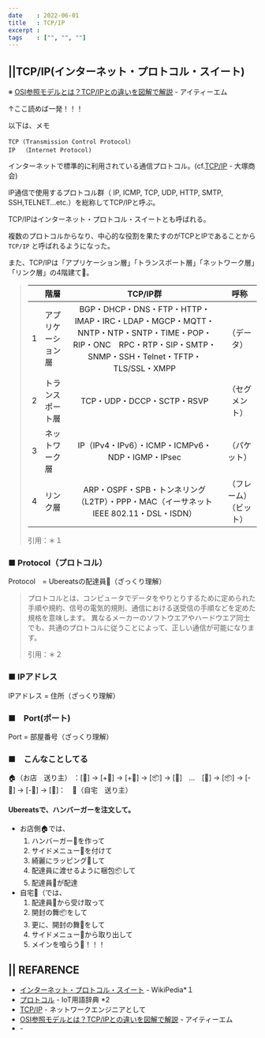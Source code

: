 ```yaml
---
date    : 2022-06-01
title   : TCP/IP
excerpt :
tags    : ["", "", ""]
---
```


## ||TCP/IP(インターネット・プロトコル・スイート)

※ [OSI参照モデルとは？TCP/IPとの違いを図解で解説](https://www.itmanage.co.jp/column/osi-reference-model/#anc003) - アイティーエム

↑ここ読めば一発！！！

以下は、メモ
```
TCP (Transmission Control Protocol）
IP  （Internet Protocol)
```
インターネットで標準的に利用されている通信プロトコル。(cf.[TCP/IP](https://www.otsuka-shokai.co.jp/words/tcp-ip.html#:~:text=TCP%2FIP%E3%81%A8%E3%81%AF,%E3%81%A7%E6%A7%8B%E6%88%90%E3%81%95%E3%82%8C%E3%81%A6%E3%81%84%E3%82%8B%E3%80%82) - 大塚商会)

IP通信で使用するプロトコル群（ IP, ICMP, TCP, UDP, HTTP, SMTP, SSH,TELNET...etc.）を総称してTCP/IPと呼ぶ。

TCP/IPはインターネット・プロトコル・スイートとも呼ばれる。

複数のプロトコルからなり、中心的な役割を果たすのがTCPとIPであることから `TCP/IP` と呼ばれるようになった。

また、TCP/IPは「アプリケーション層」「トランスポート層」「ネットワーク層」「リンク層」の4階建て🏢。


> |  |階層|TCP/IP群|呼称|
> |:-|:-|:-:|:-:|
> |1|アプリケーション層|BGP・DHCP・DNS・FTP・HTTP・IMAP・IRC・LDAP・MGCP・MQTT・NNTP・NTP・SNTP・TIME・POP・RIP・ONC　RPC・RTP・SIP・SMTP・SNMP・SSH・Telnet・TFTP・TLS/SSL・XMPP|（データ）|
> |2|トランスポート層|TCP・UDP・DCCP・SCTP・RSVP|（セグメント）|
> |3|ネットワーク層|IP（IPv4・IPv6）・ICMP・ICMPv6・NDP・IGMP・IPsec|（パケット）|
> |4|リンク層|ARP・OSPF・SPB・トンネリング（L2TP）・PPP・MAC（イーサネットIEEE 802.11・DSL・ISDN）|（フレーム）（ビット）|
> 
> 引用：＊１



### ■ Protocol（プロトコル）

Protocol　= Ubereatsの配達員🚴（ざっくり理解）

> プロトコルとは、コンピュータでデータをやりとりするために定められた手順や規約、信号の電気的規則、通信における送受信の手順などを定めた規格を意味します。 
> 異なるメーカーのソフトウエアやハードウエア同士でも、共通のプロトコルに従うことによって、正しい通信が可能になります。
> 
> 引用：＊２

### ■ IPアドレス

IPアドレス = 住所（ざっくり理解）

### ■　Port(ポート)

Port = 部屋番号（ざっくり理解）

### ■　こんなことしてる

🏠（お店　送り主） ：[🍔] → [+🍟] → [+🎁] → [📦] → [🚴]　…　[🚴] → [📦] → [-🎁] → [-🍟] → [🍔]：　🏢（自宅　送り主）

#### Ubereatsで、ハンバーガーを注文して。
+ お店側🏠では、
  1. ハンバーガー🍔を作って
  2. サイドメニュー🍟を付けて
  3. 綺麗にラッピング🎁して
  4. 配達員に渡せるように梱包📦して
  5. 配達員🚴が配達
+ 自宅🏢（では、
  1. 配達員🚴から受け取って
  2. 開封の舞📦をして
  3. 更に、開封の舞🎁をして
  4. サイドメニュー🍟から取り出して
  5. メインを喰らう🍔！！！



## || REFARENCE
+ [インターネット・プロトコル・スイート](https://ja.wikipedia.org/wiki/%E3%82%A4%E3%83%B3%E3%82%BF%E3%83%BC%E3%83%8D%E3%83%83%E3%83%88%E3%83%BB%E3%83%97%E3%83%AD%E3%83%88%E3%82%B3%E3%83%AB%E3%83%BB%E3%82%B9%E3%82%A4%E3%83%BC%E3%83%88) - WikiPedia*１
+ [プロトコル](https://www.keyence.co.jp/ss/general/iot-glossary/protocol.jsp#:~:text=%E3%83%97%E3%83%AD%E3%83%88%E3%82%B3%E3%83%AB%E3%81%A8%E3%81%AF%E3%80%81%E3%82%B3%E3%83%B3%E3%83%94%E3%83%A5%E3%83%BC%E3%82%BF%E3%81%A7,%E3%81%8C%E5%8F%AF%E8%83%BD%E3%81%AB%E3%81%AA%E3%82%8A%E3%81%BE%E3%81%99%E3%80%82) - IoT用語辞典 *2
+ [TCP/IP](https://www.infraexpert.com/study/tcpip.html) - ネットワークエンジニアとして
+ [OSI参照モデルとは？TCP/IPとの違いを図解で解説](https://www.itmanage.co.jp/column/osi-reference-model/#anc003) - アイティーエム
+ []() - 

